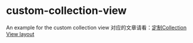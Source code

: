 custom-collection-view
======================

An example for the custom collection view 
对应的文章请看：[定制Collection View layout](http://guanjinke.com/blog/ccd2752e-dcc0-48af-8d69-34170e3a5aaf)
